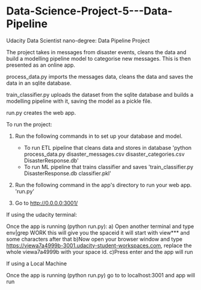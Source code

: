 # Data-Science-Project-5---Data-Pipeline
Udacity Data Scientist nano-degree: Data Pipeline Project


The project takes in messages from disaster events, cleans the data and build a modelling pipeline model to categorise new messages. This is then presented as an online app. 

process_data.py imports the messages data, cleans the data and saves the data in an sqlite database.

train_classifier.py uploads the dataset from the sqlite database and builds a modelling pipeline with it, saving the model as a pickle file. 

run.py creates the web app. 

To run the project:

1. Run the following commands in to set up your database and model.

    - To run ETL pipeline that cleans data and stores in database
        'python process_data.py disaster_messages.csv disaster_categories.csv DisasterResponse.db'
    - To run ML pipeline that trains classifier and saves
        'train_classifier.py DisasterResponse.db classifier.pkl'

2. Run the following command in the app's directory to run your web app.
    'run.py'

3. Go to http://0.0.0.0:3001/

If using the udacity terminal:

Once the app is running (python run.py):
a) Open another terminal and type env|grep WORK this will give you the spaceid it will start with view*** and some characters after that
b)Now open your browser window and type https://viewa7a4999b-3001.udacity-student-workspaces.com, replace the whole viewa7a4999b with your space id. 
c)Press enter and the app will run


If using a Local Machine

Once the app is running (python run.py) go to to localhost:3001 and app will run
